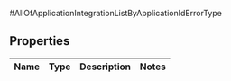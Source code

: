 #AllOfApplicationIntegrationListByApplicationIdErrorType

## Properties
Name | Type | Description | Notes
------------ | ------------- | ------------- | -------------

